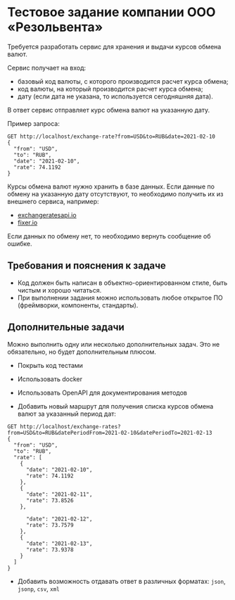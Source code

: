 # Тестовое задание компании ООО «Резольвента»

Требуется разработать сервис для хранения и выдачи курсов обмена валют.

Сервис получает на вход:

* базовый код валюты, с которого производится расчет курса обмена;
* код валюты, на который производится расчет курса обмена;
* дату (если дата не указана, то используется сегодняшняя дата).

В ответ сервис отправляет курс обмена валют на указанную дату.

Пример запроса:

```shell
GET http://localhost/exchange-rate?from=USD&to=RUB&date=2021-02-10
{
  "from": "USD",
  "to": "RUB",
  "date": "2021-02-10",
  "rate": 74.1192
}
```

Курсы обмена валют нужно хранить в базе данных. Если данные по обмену на указанную дату отсутствуют, то необходимо получить их из внешнего сервиса, например:

* [exchangeratesapi.io](https://exchangeratesapi.io/)
* [fixer.io](https://fixer.io/)

Если данных по обмену нет, то необходимо вернуть сообщение об ошибке.

## Требования и пояснения к задаче

* Код должен быть написан в объектно-ориентированном стиле, быть чистым и хорошо читаться.
* При выполнении задания можно использовать любое открытое ПО (фреймворки, компоненты, стандарты).

## Дополнительные задачи

Можно выполнить одну или несколько дополнительных задач. Это не обязательно, но будет дополнительным плюсом.

* Покрыть код тестами

* Использовать docker

* Использовать OpenAPI для документирования методов

* Добавить новый маршрут для получения списка курсов обмена валют за указанный период дат:
```shell
GET http://localhost/exchange-rates?from=USD&to=RUB&datePeriodFrom=2021-02-10&datePeriodTo=2021-02-13
{
  "from": "USD",
  "to": "RUB",
  "rate": [
    {
      "date": "2021-02-10",
      "rate": 74.1192
    },
    {
      "date": "2021-02-11",
      "rate": 73.8526
    },

      "date": "2021-02-12",
      "rate": 73.7579
    },
    {
      "date": "2021-02-13",
      "rate": 73.9378
    }
  ]
}
```

* Добавить возможность отдавать ответ в различных форматах: `json`, `jsonp`, `csv`, `xml`
